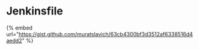 # Jenkinsfile

{% embed url="https://gist.github.com/muratslavich/63cb4300bf3d3512af6338516d4aedd2" %}

